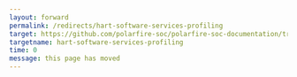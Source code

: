```yaml
---
layout: forward
permalink: /redirects/hart-software-services-profiling
target: https://github.com/polarfire-soc/polarfire-soc-documentation/tree/master/hss-and-u-boot/profiling.md
targetname: hart-software-services-profiling
time: 0
message: this page has moved
---
```

